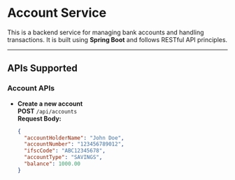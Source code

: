 # Account Service

This is a backend service for managing bank accounts and handling transactions. It is built using **Spring Boot** and follows RESTful API principles.

---

## APIs Supported

### **Account APIs**

- **Create a new account**  
  **POST** `/api/accounts`  
  **Request Body:**
  ```json
  {
    "accountHolderName": "John Doe",
    "accountNumber": "123456789012",
    "ifscCode": "ABC12345678",
    "accountType": "SAVINGS",
    "balance": 1000.00
  }

